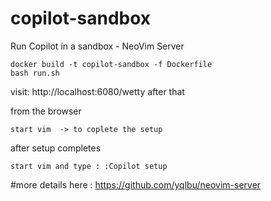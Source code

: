 # copilot-sandbox
Run Copilot in a sandbox - NeoVim Server

```
docker build -t copilot-sandbox -f Dockerfile
bash run.sh
```

visit: http://localhost:6080/wetty after that

from the browser

```
start vim  -> to coplete the setup
```

after setup completes

```
start vim and type : :Copilot setup

```

#more details here : https://github.com/yqlbu/neovim-server
